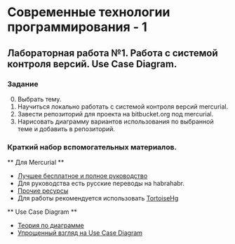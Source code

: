 # Современные технологии программирования - 1
## Лабораторная работа №1. Работа с системой контроля версий. Use Case Diagram.

### Задание
0. Выбрать тему.
1. Научиться локально работать с системой контроля версий mercurial.
2. Завести репозиторий для проекта на bitbucket.org под mercurial.
3. Нарисовать диаграмму вариантов использования по выбранной теме и добавить в репозиторий.

### Краткий набор вспомогательных материалов.

** Для Mercurial **

* [Лучшее бесплатное и полное руководство][mercurial-book]
* Для руководства есть русские переводы на habrahabr.
* [Прочие ресурсы][merc-other]
* Для работы рекомендуется использовать [TortoiseHg]

** Use Case Diagram **
* [Теория по диаграмме][use-case-diagram-theory]
* [Упрощенный взгляд на Use Case Diagram][use-case-diagram-easy]


[mercurial-book]: http://hginit.com
[merc-other]: https://www.mercurial-scm.org/learn
[TortoiseHg]: http://tortoisehg.bitbucket.org
[use-case-diagram-theory]: http://www.info-system.ru/designing/methodology/uml/theory/use_case_diagram_theory.html
[use-case-diagram-easy]: http://www.caseclub.ru/articles/use_case.html